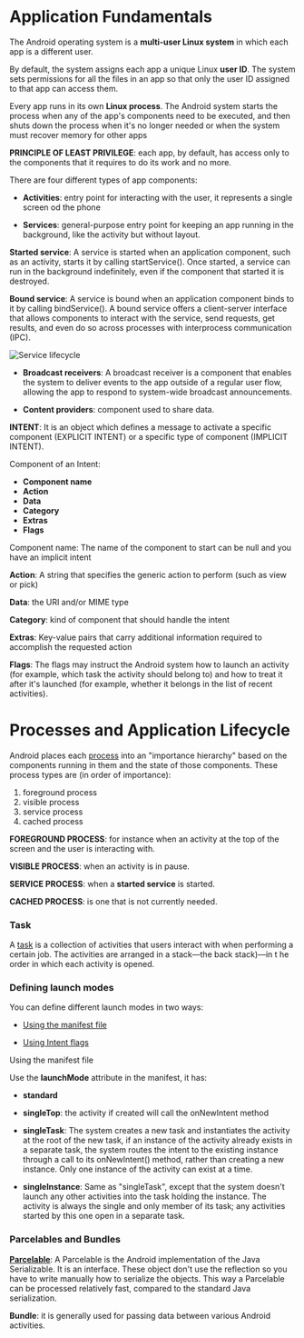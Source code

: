 # Application Fundamentals

The Android operating system is a **multi-user Linux system** in which each
app is a different user.

By default, the system assigns each app a unique Linux **user ID**.
The system sets permissions for all the files in an app so that only
the user ID assigned to that app can access them.

Every app runs in its own **Linux process**. The Android system starts the
process when any of the app's components need to be executed, and then
shuts down the process when it's no longer needed or when the system
must recover memory for other apps

**PRINCIPLE OF LEAST PRIVILEGE**: each app, by default, has access only
to the components that it requires to do its work and no more.

There are four different types of app components:

- **Activities**: entry point for interacting with the user, it
represents a single screen od the phone

- **Services**: general-purpose entry point for keeping an app running
in the background, like the activity but without layout.

**Started service**: A service is started when an application component,
such as an activity, starts it by calling startService().
Once started, a service can run in the background indefinitely,
even if the component that started it is destroyed.

**Bound service**: A service is bound when an application component binds
to it by calling bindService(). A bound service offers a client-server
interface that allows components to interact with the service,
send requests, get results, and even do so across processes with
interprocess communication (IPC).

![Service lifecycle](https://i.stack.imgur.com/xLycD.jpg)

- **Broadcast receivers**: A broadcast receiver is a component that
enables the system to deliver events to the app outside of a regular
user flow, allowing the app to respond to system-wide broadcast
announcements.

- **Content providers**: component used to share data.

**INTENT**: It is an object which defines a message to activate a specific
component (EXPLICIT INTENT) or a specific type of component (IMPLICIT INTENT).

Component of an Intent:

- **Component name**
- **Action**
- **Data**
- **Category**
- **Extras**
- **Flags**

Component name: The name of the component to start can be null and you
have an implicit intent

**Action**: A string that specifies the generic action to perform (such as view or pick)

**Data**: the URI and/or MIME type

**Category**:  kind of component that should handle the intent

**Extras**: Key-value pairs that carry additional information required to
accomplish the requested action

**Flags**: The flags may instruct the Android system how to launch an
activity (for example, which task the activity should belong to)
and how to treat it after it's launched (for example, whether it belongs
in the list of recent activities).

# Processes and Application Lifecycle

Android places each [process](https://developer.android.com/guide/components/activities/process-lifecycle)
into an "importance hierarchy" based on the
components running in them and the state of those components.
These process types are (in order of importance):

1. foreground process
2. visible process
3. service process
4. cached process

**FOREGROUND PROCESS**: for instance when an activity at the top of the
screen and the user is interacting with.

**VISIBLE PROCESS**: when an activity is in pause.

**SERVICE PROCESS**: when a **started service** is started.

**CACHED PROCESS**: is one that is not currently needed.

### Task
A [task](https://developer.android.com/guide/components/activities/tasks-and-back-stack)
is a collection of activities that users interact with when performing
a certain job. The activities are arranged in a stack—the back stack)—in t
he order in which each activity is opened.

### Defining launch modes

You can define different launch modes in two ways:

- [Using the manifest file](https://developer.android.com/guide/components/activities/tasks-and-back-stack#ManifestForTasks)

- [Using Intent flags](https://developer.android.com/guide/components/activities/tasks-and-back-stack#IntentFlagsForTasks)


Using the manifest file

Use the **launchMode** attribute in the manifest, it has:

- **standard**

- **singleTop**: the activity if created will call the onNewIntent method

- **singleTask**: The system creates a new task and instantiates the activity
at the root of the new task, if an instance of the activity already exists
in a separate task, the system routes the intent to the existing
instance through a call to its onNewIntent() method, rather than
creating a new instance. Only one instance of the activity can exist at
a time.

- **singleInstance**: Same as "singleTask", except that the system doesn't
launch any other activities into the task holding the instance.
The activity is always the single and only member of its task;
any activities started by this one open in a separate task.

### Parcelables and Bundles

[**Parcelable**](https://developer.android.com/guide/components/activities/parcelables-and-bundles):
A Parcelable is the Android implementation of the Java
Serializable. It is an interface. These object don't use the reflection
so you have to write manually how to serialize the objects.
This way a Parcelable can be processed relatively fast, compared to the
standard Java serialization.

**Bundle**: it is generally used for passing data between various Android
activities.
